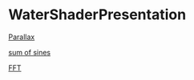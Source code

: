 # WaterShaderPresentation

[Parallax](https://arcado-vol2.github.io/Parallax/)

[sum of sines](https://arcado-vol2.github.io/sum_of_sines/Sum_of_sines/)

[FFT](https://arcado-vol2.github.io/FTTwater/)
